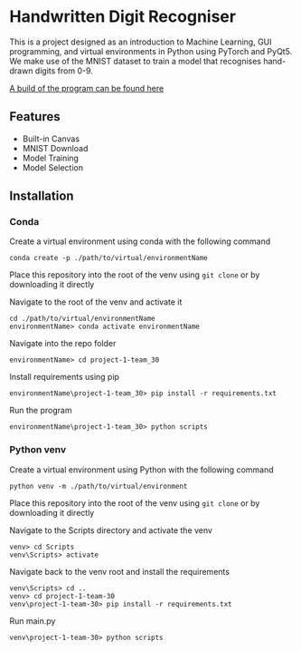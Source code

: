 # Handwritten Digit Recogniser
This is a project designed as an introduction to Machine Learning, GUI programming, and virtual environments in Python using PyTorch and PyQt5. We make use of the MNIST dataset to train a model that recognises hand-drawn digits from 0-9.

[A build of the program can be found here](https://drive.google.com/file/d/1QDlnSe2yea03O6RQfiuyrTP8XdiN1YTZ/view?usp=sharing)

## Features

  * Built-in Canvas
  * MNIST Download
  * Model Training
  * Model Selection

## Installation

### Conda

Create a virtual environment using conda with the following command

```
conda create -p ./path/to/virtual/environmentName
```

Place this repository into the root of the venv using ```git clone``` or by downloading it directly

Navigate to the root of the venv and activate it

```
cd ./path/to/virtual/environmentName
environmentName> conda activate environmentName
```

Navigate into the repo folder

```
environmentName> cd project-1-team_30
```

Install requirements using pip

```
environmentName\project-1-team_30> pip install -r requirements.txt
```

Run the program 

```
environmentName\project-1-team_30> python scripts
```

### Python venv

Create a virtual environment using Python with the following command

```
python venv -m ./path/to/virtual/environment
```

Place this repository into the root of the venv using ```git clone``` or by downloading it directly

Navigate to the Scripts directory and activate the venv

```
venv> cd Scripts
venv\Scripts> activate
```

Navigate back to the venv root and install the requirements

```
venv\Scripts> cd ..
venv> cd project-1-team-30
venv\project-1-team-30> pip install -r requirements.txt
```

Run main.py

```
venv\project-1-team-30> python scripts
```
